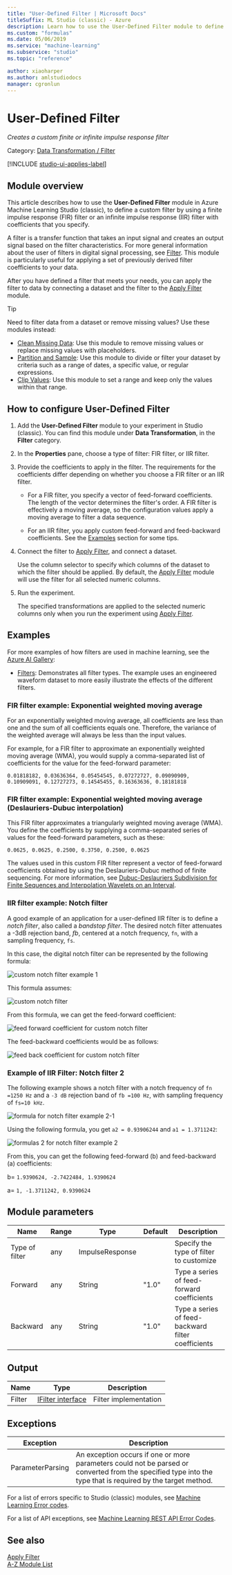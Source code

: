 ```yaml
---
title: "User-Defined Filter | Microsoft Docs"
titleSuffix: ML Studio (classic) - Azure
description: Learn how to use the User-Defined Filter module to define a custom filter using a finite impulse response (FIR) filter or an infinite impulse response (IIR) filter.
ms.custom: "formulas"
ms.date: 05/06/2019
ms.service: "machine-learning"
ms.subservice: "studio"
ms.topic: "reference"

author: xiaoharper
ms.author: amlstudiodocs
manager: cgronlun
---
```

# User-Defined Filter
*Creates a custom finite or infinite impulse response filter*  
  
 Category: [Data Transformation / Filter](data-transformation-filter.md)  

[!INCLUDE [studio-ui-applies-label](../includes/studio-ui-applies-label.md)]
  
## Module overview

This article describes how to use the **User-Defined Filter** module in Azure Machine Learning Studio (classic), to define a custom filter by using a finite impulse response (FIR) filter or an infinite impulse response (IIR) filter with coefficients that you specify.

A filter is a transfer function that takes an input signal and creates an output signal based on the filter characteristics. For more general information about the user of filters in digital signal processing, see [Filter](data-transformation-filter.md). This module is particularly useful for applying a set of previously derived filter coefficients to your data.

After you have defined a filter that meets your needs, you can apply the filter to data by connecting a dataset and the filter to the [Apply Filter](apply-filter.md) module.

> [!TIP]
> Need to filter data from a dataset or remove missing values? Use these modules instead:  
> 
> - [Clean Missing Data](clean-missing-data.md): Use this module to remove missing values or replace missing values with placeholders.  
> - [Partition and Sample](partition-and-sample.md): Use this module to divide or filter your dataset by criteria such as a range of dates, a specific value, or regular expressions.  
> - [Clip Values](clip-values.md): Use this module to set a range and keep only the values within that range.

## How to configure User-Defined Filter

1. Add the **User-Defined Filter** module to your experiment in Studio (classic). You can find this module under **Data Transformation**, in the **Filter** category.

2. In the **Properties** pane, choose a type of filter: FIR filter, or IIR filter.
  
3.  Provide the coefficients to apply in the filter. The requirements for the coefficients differ depending on whether you choose a FIR filter or an IIR filter.

    - For a FIR filter, you specify a vector of feed-forward coefficients. The length of the vector determines the filter's order. A FIR filter is effectively a moving average, so the configuration values apply a moving average to filter a data sequence.

    - For an IIR filter, you apply custom feed-forward and feed-backward coefficients. See the [Examples](#bkmk_Examples) section for some tips.

3.  Connect the filter to [Apply Filter](apply-filter.md), and connect a dataset.

     Use the column selector to specify which columns of the dataset to which the filter should be applied. By default, the [Apply Filter](apply-filter.md) module will use the filter for all selected numeric columns.

4.  Run the experiment.

     The specified transformations are applied to the selected numeric columns only when you run the experiment using [Apply Filter](apply-filter.md).

##  <a name="bkmk_Examples"></a> Examples

For more examples of how filters are used in machine learning, see the [Azure AI Gallery](https://gallery.azure.ai/):

- [Filters](https://go.microsoft.com/fwlink/?LinkId=525732): Demonstrates all filter types. The example uses an engineered waveform dataset to more easily illustrate the effects of the different filters.  

###  FIR filter example: Exponential weighted moving average

For an exponentially weighted moving average, all coefficients are less than one and the sum of all coefficients equals one. Therefore, the variance of the weighted average will always be less than the input values.

For example, for a FIR filter to approximate an exponentially weighted moving average (WMA), you would supply a comma-separated list of coefficients for the value for the feed-forward parameter:

```text
0.01818182, 0.03636364, 0.05454545, 0.07272727, 0.09090909, 0.10909091, 0.12727273, 0.14545455, 0.16363636, 0.18181818
```

###  FIR filter example: Exponential weighted moving average (Deslauriers-Dubuc interpolation)  

This FIR filter approximates a triangularly weighted moving average (WMA). You define the coefficients by supplying a comma-separated series of values for the feed-forward parameters, such as these:  

```text
0.0625, 0.0625, 0.2500, 0.3750, 0.2500, 0.0625
```

The values used in this custom FIR filter represent a vector of feed-forward coefficients obtained by using the Deslauriers-Dubuc method of finite sequencing. For more information, see [Dubuc-Deslauriers Subdivision for Finite Sequences and Interpolation Wavelets on an Interval](https://pdfs.semanticscholar.org/3fb4/90ff424cb919fa18e6aa7d1c8ed7ab106da7.pdf).

###  IIR filter example: Notch filter

A good example of an application for a user-defined IIR filter is to define a *notch filter*, also called a *bandstop filter*. The desired notch filter attenuates a -3dB rejection band, *fb*, centered at a notch frequency, `fn`, with a sampling frequency, `fs`. 

In this case, the digital notch filter can be represented by the following formula:

 ![custom notch filter example 1](media/aml-digitalnotchfilter.PNG "aml_digitalnotchfilter")  
  
 This formula assumes:  
  
 ![custom notch filter](media/aml-usernotchfilter4.png)  
  
From this formula, we can get the feed-forward coefficient:  
  
 ![feed forward coefficient for custom notch filter](media/aml-digitalnotchfilter-ffcoefficient.PNG "aml_digitalnotchfilter-ffcoefficient")  
  
 The feed-backward coefficients would be as follows:  
  
 ![feed back coefficient for custom notch filter](media/aml-digitalnotchfilter-fbcoefficient.PNG "aml_digitalnotchfilter-fbcoefficient")  
  
### Example of IIR Filter: Notch filter 2

The following example shows a notch filter with a notch frequency of `fn =1250 Hz` and a `-3 dB` rejection band of `fb =100 Hz`, with sampling frequency of `fs=10 kHz`.  
  
 ![formula for notch filter example 2&#45;1](media/aml-notchfilterexample2-1.PNG "aml_notchfilterexample2-1")  
  
 Using the following formula, you get `a2 = 0.93906244` and `a1 = 1.3711242`:  
  
 ![formulas 2 for notch filter example 2](media/aml-notchfilterexample2-2.PNG "aml_notchfilterexample2-2")  

From this, you can get the following feed-forward (b) and feed-backward (a) coefficients:  
  
 b= `1.9390624, -2.7422484, 1.9390624`  
  
 a= `1, -1.3711242, 0.9390624`  

##  Module parameters

|Name|Range|Type|Default|Description|  
|----------|-----------|----------|-------------|-----------------|  
|Type of filter|any|ImpulseResponse||Specify the type of filter to customize|  
|Forward|any|String|"1.0"|Type a series of feed-forward coefficients|  
|Backward|any|String|"1.0"|Type a series of feed-backward filter coefficients|  
  
##  Output

|Name|Type|Description|  
|----------|----------|-----------------|  
|Filter|[IFilter interface](ifilter-interface.md)|Filter implementation|  

##  Exceptions

|Exception|Description|  
|---------------|-----------------|  
|ParameterParsing|An exception occurs if one or more parameters could not be parsed or converted from the specified type into the type that is required by the target method.|  

For a list of errors specific to Studio (classic) modules, see [Machine Learning Error codes](errors/machine-learning-module-error-codes.md).

For a list of API exceptions, see [Machine Learning REST API Error Codes](https://docs.microsoft.com/azure/machine-learning/studio/web-service-error-codes).  

## See also  
 [Apply Filter](apply-filter.md)   
 [A-Z Module List](a-z-module-list.md)
